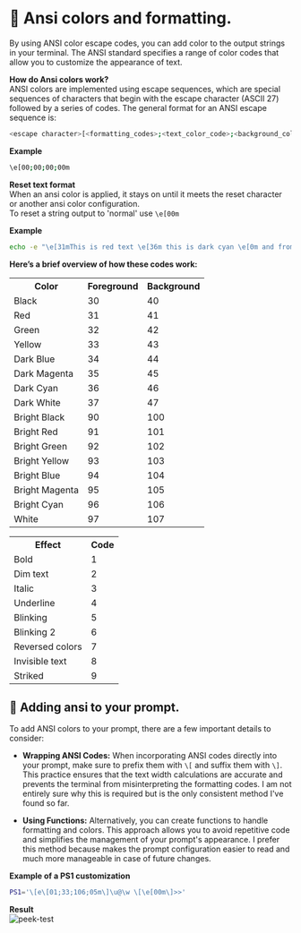 # 📌 Ansi colors and formatting.
By using ANSI color escape codes, you can add color to the output strings in your terminal. The ANSI standard specifies a range of color codes that allow you to customize the appearance of text. 

**How do Ansi colors work?**   
ANSI colors are implemented using escape sequences, which are special sequences of characters that begin with the escape character (ASCII 27) followed by a series of codes. The general format for an ANSI escape sequence is:
```bash
<escape character>[<formatting_codes>;<text_color_code>;<background_color_code>;<additional_codes>m
```
**Example**
```bash
\e[00;00;00;00m
```

**Reset text format**   
When an ansi color is applied, it stays on until it meets the reset character or another ansi color configuration.   
To reset a string output to 'normal' use `\e[00m`  

**Example**
```bash
echo -e "\e[31mThis is red text \e[36m this is dark cyan \e[0m and from this point onwards standard format."
```


**Here’s a brief overview of how these codes work:**   

<table>
    <tr>
        <th>Color</th>
        <th>Foreground</th>
        <th>Background</th>
    </tr>
    <tr>
        <td>Black</td>
        <td>30</td>
        <td>40</td>
    </tr>
        <tr>
        <td>Red</td>
        <td>31</td>
        <td>41</td>
    </tr>
        <tr>
        <td>Green</td>
        <td>32</td>
        <td>42</td>
    </tr>
        <tr>
        <td>Yellow</td>
        <td>33</td>
        <td>43</td>
    </tr>
        <tr>
        <td>Dark Blue</td>
        <td>34</td>
        <td>44</td>
    </tr>
        <tr>
        <td>Dark Magenta</td>
        <td>35</td>
        <td>45</td>
    </tr>
        <tr>
        <td>Dark Cyan</td>
        <td>36</td>
        <td>46</td>
    </tr>
        <tr>
        <td>Dark White</td>
        <td>37</td>
        <td>47</td>
    </tr>
        <tr>
        <td>Bright Black</td>
        <td>90</td>
        <td>100</td>
    </tr>
        <tr>
        <td>Bright Red</td>
        <td>91</td>
        <td>101</td>
    </tr>
        <tr>
        <td>Bright Green</td>
        <td>92</td>
        <td>102</td>
    </tr>
    <tr>
        <td>Bright Yellow</td>
        <td>93</td>
        <td>103</td>
    </tr>
    <tr>
        <td>Bright Blue</td>
        <td>94</td>
        <td>104</td>
    </tr>
    <tr>
        <td>Bright Magenta</td>
        <td>95</td>
        <td>105</td>
    </tr>
    <tr>
        <td>Bright Cyan</td>
        <td>96</td>
        <td>106</td>
    </tr>
    <tr>
        <td>White</td>
        <td>97</td>
        <td>107</td>
    </tr>
</table>

<table>
    <tr>
        <th>Effect</th>
        <th>Code</th>
    </tr>
    <tr>
        <td>Bold</td>
        <td>1</td>
    </tr>
    <tr>
        <td>Dim text</td>
        <td>2</td>
    </tr>
    <tr>
        <td>Italic</td>
        <td>3</td>
    </tr>
    <tr>
        <td>Underline</td>
        <td>4</td>
    </tr>
    <tr>
        <td>Blinking</td>
        <td>5</td>
    </tr>
    <tr>
        <td>Blinking 2</td>
        <td>6</td>
    </tr>
    <tr>
        <td>Reversed colors</td>
        <td>7</td>
    </tr>
    <tr>
        <td>Invisible text</td>
        <td>8</td>
    </tr>
    <tr>
        <td>Striked</td>
        <td>9</td>
    </tr>
</table>


## 🔹 Adding ansi to your prompt.
To add ANSI colors to your prompt, there are a few important details to consider:
- **Wrapping ANSI Codes:** When incorporating ANSI codes directly into your prompt, make sure to prefix them with `\[` and suffix them with `\]`. This practice ensures that the text width calculations are accurate and prevents the terminal from misinterpreting the formatting codes. I am not entirely sure why this is required but is the only consistent method I've found so far.

- **Using Functions:** Alternatively, you can create functions to handle formatting and colors. This approach allows you to avoid repetitive code and simplifies the management of your prompt's appearance. I prefer this method because makes the prompt configuration easier to read and much more manageable in case of future changes.

**Example of a PS1 customization**
```bash
PS1='\[e\[01;33;106;05m\]\u@\w \[\e[00m\]>>'
```
**Result**   
![peek-test](https://github.com/user-attachments/assets/1d6b46df-76da-48cf-a6f4-8abc78b86a5d)

